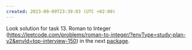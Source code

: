 ```yaml
---
created: 2023-09-09T23:39:03 (UTC +02:00)
---
```

Look solution for task 13. Roman to Integer
(https://leetcode.com/problems/roman-to-integer/?envType=study-plan-v2&envId=top-interview-150) in the next
[package](../../../../../LeetCode/Problems/Easy/Roman_to_Integer/Solution.java).